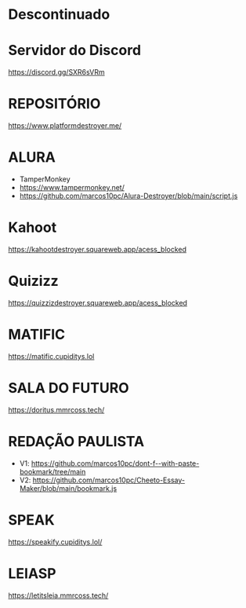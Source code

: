 # Descontinuado
# Servidor do Discord
https://discord.gg/SXR6sVRm

# REPOSITÓRIO 
https://www.platformdestroyer.me/

# ALURA
* TamperMonkey
* https://www.tampermonkey.net/
* https://github.com/marcos10pc/Alura-Destroyer/blob/main/script.js
  
# Kahoot
https://kahootdestroyer.squareweb.app/acess_blocked

# Quizizz
https://quizzizdestroyer.squareweb.app/acess_blocked

# MATIFIC
https://matific.cupiditys.lol

# SALA DO FUTURO
https://doritus.mmrcoss.tech/

# REDAÇÃO PAULISTA
* V1: https://github.com/marcos10pc/dont-f--with-paste-bookmark/tree/main
* V2: https://github.com/marcos10pc/Cheeto-Essay-Maker/blob/main/bookmark.js

# SPEAK
https://speakify.cupiditys.lol/

# LEIASP
https://letitsleia.mmrcoss.tech/
